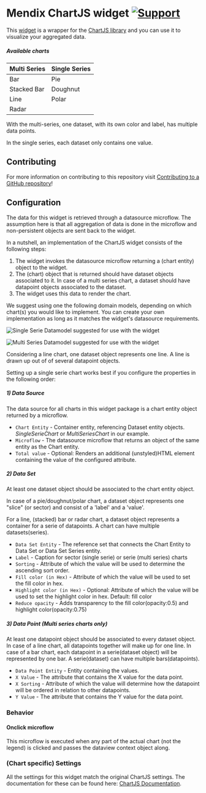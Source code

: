 # Mendix ChartJS widget [![Support](https://img.shields.io/badge/Mendix%20Support%3A-Community-green.svg)](https://docs.mendix.com/community/app-store/app-store-content-support)

This [widget](https://appstore.home.mendix.com/link/app/1712/Mendix/ChartJS-Widget) is a wrapper for the [ChartJS library](http://www.chartjs.org/) and you can use it to visualize your aggregated data.

##### Available charts
| Multi Series | Single Series|
|-----|-----|
| Bar | Pie |
|Stacked Bar | Doughnut |
| Line | Polar |
| Radar | |

With the multi-series, one dataset, with its own color and label, has multiple data points.

In the single series, each dataset only contains one value.

## Contributing

For more information on contributing to this repository visit [Contributing to a GitHub repository](https://world.mendix.com/display/howto50/Contributing+to+a+GitHub+repository)!

## Configuration

The data for this widget is retrieved through a datasource microflow. The assumption here is that all aggregation of data is done in the microflow and non-persistent objects are sent back to the widget.

In a nutshell, an implementation of the ChartJS widget consists of the following steps:

1. The widget invokes the datasource microflow returning a (chart entity) object to the widget.
2. The (chart) object that is returned should have dataset objects associated to it. In case of a multi series chart, a dataset should have datapoint objects associated to the dataset.
3. The widget uses this data to render the chart.

We suggest using one the following domain models, depending on which chart(s) you would like to implement. You can create your own implementation as long as it matches the widget's datasource requirements.

![Single Serie Datamodel suggested for use with the widget](https://github.com/mendix/ChartJS/blob/master/assets/singleserie_datamodel.png)


![Multi Series Datamodel suggested for use with the widget](https://github.com/mendix/ChartJS/blob/master/assets/multiseries_datamodel.png)

Considering a line chart, one dataset object represents one line. A line is drawn up out of of several datapoint objects.


Setting up a single serie chart works best if you configure the properties in the following order:
##### 1) Data Source
The data source for all charts in this widget package is a chart entity object returned by a microflow.

* `Chart Entity` - Container entity, referencing Dataset entity objects. _SingleSerieChart_ or _MultiSeriesChart_ in our example.
* `Microflow` - The datasource microflow that returns an object of the same entity as the Chart entity.
* `Total value` - Optional: Renders an additional (unstyled)HTML element containing the value of the configured attribute.

##### 2) Data Set
At least one dataset object should be associated to the chart entity object.

In case of a pie/doughnut/polar chart, a dataset object represents one "slice" (or sector) and consist of a 'label' and a 'value'.

For a line, (stacked) bar or radar chart, a dataset object represents a container for a serie of datapoints. A chart can have multiple datasets(series).

* `Data Set Entity` - The reference set that connects the Chart Entity to Data Set or Data Set Series entity.
* `Label` - Caption for sector (single serie) or serie (multi series) charts
* `Sorting` - Attribute of which the value will be used to determine the ascending sort order.
* `Fill color (in Hex)` - Attribute of which the value will be used to set the fill color in hex.
* `Highlight color (in Hex)` - Optional: Attribute of which the value will be used to set the highlight color in hex. Default: fill color
* `Reduce opacity` - Adds transparency to the fill color(opacity:0.5) and highlight color(opacity:0.75)


##### 3) Data Point (Multi series charts only)

At least one datapoint object should be associated to every dataset object.
In case of a line chart, all datapoints together will make up for one line.
In case of a bar chart, each datapoint in a serie(dataset object) will be represented by one bar. A serie(dataset) can have multiple bars(datapoints).

* `Data Point Entity` - Entity containing the values.
* `X Value` - The attribute that contains the X value for the data point.
* `X Sorting` - Attribute of which the value will determine how the datapoint will be ordered in relation to other datapoints.
* `Y Value` - The attribute that contains the Y value for the data point.

### Behavior

#### Onclick microflow

This microflow is executed when any part of the actual chart (not the legend) is clicked and passes the dataview context object along.

### (Chart specific) Settings

All the settings for this widget match the original ChartJS settings. The documentation for these can be found here: [ChartJS Documentation](http://www.chartjs.org/docs/).

